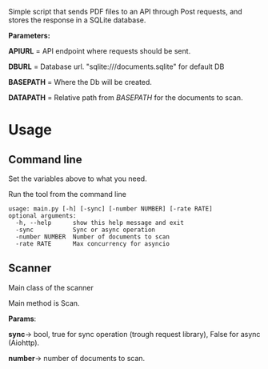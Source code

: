 Simple script that sends PDF files to an API through Post requests, and stores the response in a SQLite database.


**Parameters:**

**APIURL** = API endpoint where requests should be sent.

**DBURL** = Database url. "sqlite:///documents.sqlite" for default DB

**BASEPATH** = Where the Db will be created.

**DATAPATH** = Relative path from _BASEPATH_ for the documents to scan.

# Usage
## Command line
Set the variables above to what you need.

Run the tool from the command line
```
usage: main.py [-h] [-sync] [-number NUMBER] [-rate RATE]
optional arguments:
  -h, --help      show this help message and exit
  -sync           Sync or async operation
  -number NUMBER  Number of documents to scan
  -rate RATE      Max concurrency for asyncio
```

## Scanner

Main class of the scanner

Main method is Scan. 

**Params**:

**sync**-> bool, true for sync operation (trough request library), False for async (Aiohttp).

**number**-> number of documents to scan.

